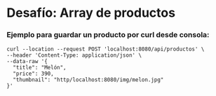 # Desafío: Array de productos

### Ejemplo para guardar un producto por curl desde consola:

```
curl --location --request POST 'localhost:8080/api/productos' \
--header 'Content-Type: application/json' \
--data-raw '{
  "title": "Melón",
  "price": 390,
  "thumbnail": "http/localhost:8080/img/melon.jpg"
}'
```